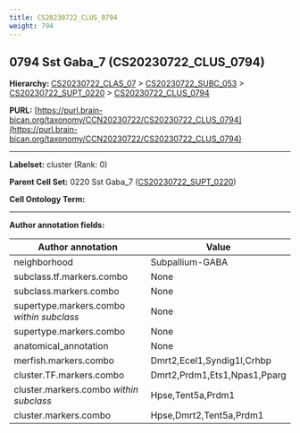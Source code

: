 ```yaml
---
title: CS20230722_CLUS_0794
weight: 794
---
```

## 0794 Sst Gaba_7 (CS20230722_CLUS_0794)
<b>Hierarchy: </b>
[CS20230722_CLAS_07](../CS20230722_CLAS_07) >
[CS20230722_SUBC_053](../CS20230722_SUBC_053) >
[CS20230722_SUPT_0220](../CS20230722_SUPT_0220) >
[CS20230722_CLUS_0794](../CS20230722_CLUS_0794)

**PURL:** [https://purl.brain-bican.org/taxonomy/CCN20230722/CS20230722_CLUS_0794](https://purl.brain-bican.org/taxonomy/CCN20230722/CS20230722_CLUS_0794)

---


**Labelset:** cluster (Rank: 0)

**Parent Cell Set:** 0220 Sst Gaba_7 ([CS20230722_SUPT_0220](../CS20230722_SUPT_0220))



**Cell Ontology Term:** 

[MARKER GENES.]: #


---

[TRANSFERRED ANNOTATIONS.]: #


[AUTHOR ANNOTATION FIELDS.]: #


**Author annotation fields:**

| Author annotation | Value |
|-------------------|-------|
|neighborhood|Subpallium-GABA|
|subclass.tf.markers.combo|None|
|subclass.markers.combo|None|
|supertype.markers.combo _within subclass_|None|
|supertype.markers.combo|None|
|anatomical_annotation|None|
|merfish.markers.combo|Dmrt2,Ecel1,Syndig1l,Crhbp|
|cluster.TF.markers.combo|Dmrt2,Prdm1,Ets1,Npas1,Pparg|
|cluster.markers.combo _within subclass_|Hpse,Tent5a,Prdm1|
|cluster.markers.combo|Hpse,Dmrt2,Tent5a,Prdm1|
